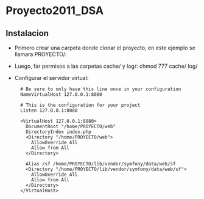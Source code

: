 Proyecto2011_DSA
================

Instalacion
------------
- Primero crear una carpeta donde clonar el proyecto, en este ejemplo se llamara PROYECTO/:
- Luego, far permisos a las carpetas cache/ y log/:
    chmod 777 cache/ log/
- Configurar el servidor virtual:
    
        # Be sure to only have this line once in your configuration
        NameVirtualHost 127.0.0.1:8080
        
        # This is the configuration for your project
        Listen 127.0.0.1:8080
        
        <VirtualHost 127.0.0.1:8080>
          DocumentRoot "/home/PROYECTO/web"
          DirectoryIndex index.php
          <Directory "/home/PROYECTO/web">
            AllowOverride All
            Allow from All
          </Directory>
        
          Alias /sf /home/PROYECTO/lib/vendor/symfony/data/web/sf
          <Directory "/home/PROYECTO/lib/vendor/symfony/data/web/sf">
            AllowOverride All
            Allow from All
          </Directory>
        </VirtualHost>